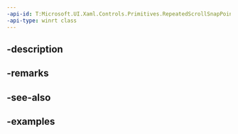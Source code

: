 ```yaml
---
-api-id: T:Microsoft.UI.Xaml.Controls.Primitives.RepeatedScrollSnapPoint
-api-type: winrt class
---
```


## -description

## -remarks

## -see-also

## -examples

